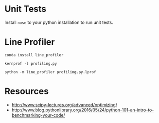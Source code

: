 # Unit Tests

Install ``nose`` to your python installation to run unit tests.


# Line Profiler

```
conda install line_profiler
```

```
kernprof -l profiling.py
```

```
python -m line_profiler profiling.py.lprof
```


# Resources

- http://www.scipy-lectures.org/advanced/optimizing/
- http://www.blog.pythonlibrary.org/2016/05/24/python-101-an-intro-to-benchmarking-your-code/
